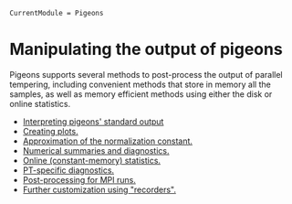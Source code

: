 ```@meta
CurrentModule = Pigeons
```

# Manipulating the output of pigeons

Pigeons supports several methods to post-process the output
of parallel tempering, including convenient methods that 
store in memory all the samples, as well as memory efficient 
methods using either the disk or online statistics. 

- [Interpreting pigeons' standard output](output-reports.html)
- [Creating plots.](output-plotting.html)
- [Approximation of the normalization constant.](output-normalization.html)
- [Numerical summaries and diagnostics.](output-numerical.html)
- [Online (constant-memory) statistics.](output-online.html)
- [PT-specific diagnostics.](output-pt.html)
- [Post-processing for MPI runs.](output-mpi-processing.html)
- [Further customization using "recorders".](output-recorders.html)